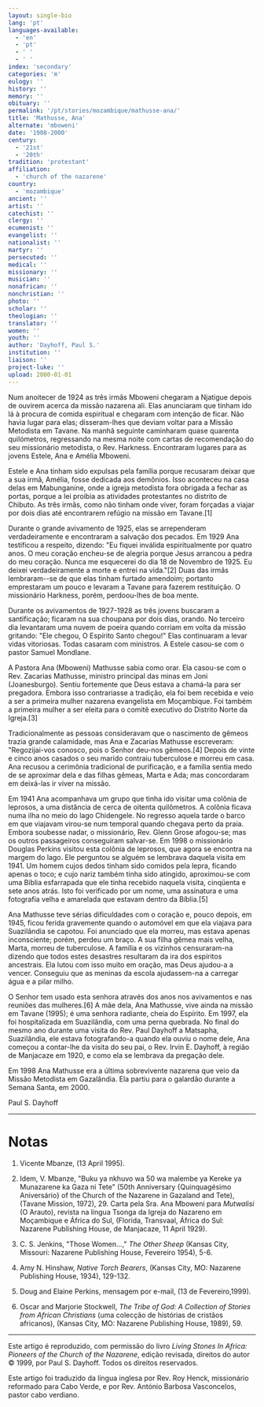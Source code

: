 ```yaml
---
layout: single-bio
lang: 'pt'
languages-available:
  - 'en'
  - 'pt'
  - ' '
  - ' '
index: 'secondary'
categories: 'm'
eulogy: ''
history: ''
memory: ''
obituary: ''
permalink: '/pt/stories/mozambique/mathusse-ana/'
title: 'Mathusse, Ana'
alternate: 'mboweni'
date: '1908-2000'
century:
  - '21st'
  - '20th'
tradition: 'protestant'
affiliation:
  - 'church of the nazarene'
country:
  - 'mozambique'
ancient: ''
artist: ''
catechist: ''
clergy: ''
ecumenist: ''
evangelist: ''
nationalist: ''
martyr: ''
persecuted: ''
medical: ''
missionary: ''
musician: ''
nonafrican: ''
nonchristian: ''
photo: ''
scholar: ''
theologian: ''
translator: ''
women: ''
youth: ''
author: 'Dayhoff, Paul S.'
institution: ''
liaison: ''
project-luke: ''
upload: 2000-01-01
---
```



Num anoitecer de 1924 as três irmãs Mboweni chegaram a Njatigue depois de ouvirem acerca da missão nazarena ali. Elas anunciaram que tinham ido lá à procura de comida espiritual e chegaram com intenção de ficar. Não havia lugar para elas; disseram-lhes que deviam voltar para a Missão Metodista em Tavane. Na manhã seguinte caminharam quase quarenta quilómetros, regressando na mesma noite com cartas de recomendação do seu missionário metodista, o Rev. Harkness. Encontraram lugares para as jovens Estele, Ana e Amélia Mboweni.

Estele e Ana tinham sido expulsas pela família porque recusaram deixar que a sua irmã, Amélia, fosse dedicada aos demônios. Isso aconteceu na casa delas em Mabunganine, onde a igreja metodista fora obrigada a fechar as portas, porque a lei proibia as atividades protestantes no distrito de Chibuto. As três irmãs, como não tinham onde viver, foram forçadas a viajar por dois dias até encontrarem refúgio na missão em Tavane.[1]

Durante o grande avivamento de 1925, elas se arrependeram verdadeiramente e encontraram a salvação dos pecados. Em 1929 Ana testificou a respeito, dizendo: "Eu fiquei inválida espiritualmente por quatro anos. O meu coração encheu-se de alegria porque Jesus arrancou a pedra do meu coração. Nunca me esquecerei do dia 18 de Novembro de 1925. Eu deixei verdadeiramente a morte e entrei na vida."[2] Duas das irmãs lembraram--se de que elas tinham furtado amendoim; portanto emprestaram um pouco e levaram a Tavane para fazerem restituição. O missionário Harkness, porém, perdoou-lhes de boa mente.

Durante os avivamentos de 1927-1928 as três jovens buscaram a santificação; ficaram na sua choupana por dois dias, orando. No terceiro dia levantaram uma nuvem de poeira quando corriam em volta da missão gritando: "Ele chegou, O Espírito Santo chegou!" Elas continuaram a levar vidas vitoriosas. Todas casaram com ministros. A Estele casou-se com o pastor Samuel Mondlane.

A Pastora Ana (Mboweni) Mathusse sabia como orar. Ela casou-se com o Rev. Zacarias Mathusse, ministro principal das minas em Joni (Joanesburgo). Sentiu fortemente que Deus estava a chamá-la para ser pregadora. Embora isso contrariasse a tradição, ela foi bem recebida e veio a ser a primeira mulher nazarena evangelista em Moçambique. Foi também a primeira mulher a ser eleita para o comitê executivo do Distrito Norte da Igreja.[3]

Tradicionalmente as pessoas consideravam que o nascimento de gêmeos trazia grande calamidade, mas Ana e Zacarias Mathusse escreveram: "Regozijai-vos conosco, pois o Senhor deu-nos gêmeos.[4] Depois de vinte e cinco anos casados o seu marido contraiu tuberculose e morreu em casa. Ana recusou a cerimônia tradicional de purificação, e a família sentia medo de se aproximar dela e das filhas gêmeas, Marta e Ada; mas concordaram em deixá-las ir viver na missão.

Em 1941 Ana acompanhava um grupo que tinha ido visitar uma colônia de leprosos, a uma distância de cerca de oitenta quilômetros. A colônia ficava numa ilha no meio do lago Chidengele. No regresso aquela tarde o barco em que viajavam virou-se num temporal quando chegava perto da praia. Embora soubesse nadar, o missionário, Rev. Glenn Grose afogou-se; mas os outros passageiros conseguiram salvar-se. Em 1998 o missionário Douglas Perkins visitou esta colônia de leprosos, que agora se encontra na margem do lago. Ele perguntou se alguém se lembrava daquela visita em 1941. Um homem cujos dedos tinham sido comidos pela lepra, ficando apenas o toco; e cujo nariz também tinha sido atingido, aproximou-se com uma Bíblia esfarrapada que ele tinha recebido naquela visita, cinqüenta e sete anos atrás. Isto foi verificado por um nome, uma assinatura e uma fotografia velha e amarelada que estavam dentro da Bíblia.[5]

Ana Mathusse teve sérias dificuldades com o coração e, pouco depois, em 1945, ficou ferida gravemente quando o automóvel em que ela viajava para Suazilândia se capotou. Foi anunciado que ela morreu, mas estava apenas inconsciente; porém, perdeu um braço. A sua filha gêmea mais velha, Marta, morreu de tuberculose. A família e os vizinhos censuraram-na dizendo que todos estes desastres resultaram da ira dos espíritos ancestrais. Ela lutou com isso muito em oração, mas Deus ajudou-a a vencer. Conseguiu que as meninas da escola ajudassem-na a carregar água e a pilar milho.

O Senhor tem usado esta senhora através dos anos nos avivamentos e nas reuniões das mulheres.[6] A mãe dela, Ana Mathusse, vive ainda na missão em Tavane (1995); é uma senhora radiante, cheia do Espírito. Em 1997, ela foi hospitalizada em Suazilândia, com uma perna quebrada. No final do mesmo ano durante uma visita do Rev. Paul Dayhoff a Matsapha, Suazilândia, ele estava fotografando-a quando ela ouviu o nome dele, Ana começou a contar-lhe da visita do seu pai, o Rev. Irvin E. Dayhoff, à região de Manjacaze em 1920, e como ela se lembrava da pregação dele.

Em 1998 Ana Mathusse era a última sobrevivente nazarena que veio da Missão Metodista em Gazalândia. Ela partiu para o galardão durante a Semana Santa, em 2000.

Paul S. Dayhoff

---

# Notas

1. Vicente Mbanze, (13 April 1995).

2. Idem, V. Mbanze, "Buku ya nkhuvo wa 50 wa malembe ya Kereke ya Munazarene ka Gaza ni Tete" (50th Anniversary {Quinquagésimo Aniversário} of the Church of the Nazarene in Gazaland and Tete), (Tavane Mission, 1972), 29.
Carta pela Sra. Ana Mboweni para *Mutwalisi* (O Arauto), revista na língua Tsonga da Igreja do Nazareno em Moçambique e África do Sul, (Florida, Transvaal, África do Sul: Nazarene Publishing House, de Manjacaze, 11 April 1929).

3. C. S. Jenkins, "Those Women...," *The Other Sheep* (Kansas City, Missouri: Nazarene Publishing House, Fevereiro 1954), 5-6.

4. Amy N. Hinshaw, *Native Torch Bearers*, (Kansas City, MO: Nazarene Publishing House, 1934), 129-132.

5. Doug and Elaine Perkins, mensagem por e-mail, (13 de Fevereiro,1999).

6. Oscar and Marjorie Stockwell, *The Tribe of God: A Collection of Stories from African Christians* (uma colecção de histórias de cristãos africanos), (Kansas City, MO: Nazarene Publishing House, 1989), 59.

---

Este artigo é reproduzido, com permissão do livro *Living Stones In Africa: Pioneers of the Church of the Nazarene*, edição revisada, direitos do autor © 1999, por Paul S. Dayhoff. Todos os direitos reservados.

Este artigo foi traduzido da língua inglesa por Rev. Roy Henck, missionário reformado para Cabo Verde, e por Rev. António Barbosa Vasconcelos, pastor cabo verdiano.